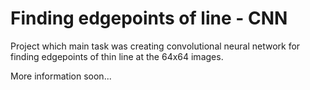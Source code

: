 # Finding edgepoints of line - CNN
Project which main task was creating convolutional neural network for finding edgepoints of thin line at the 64x64 images.

More information soon...

